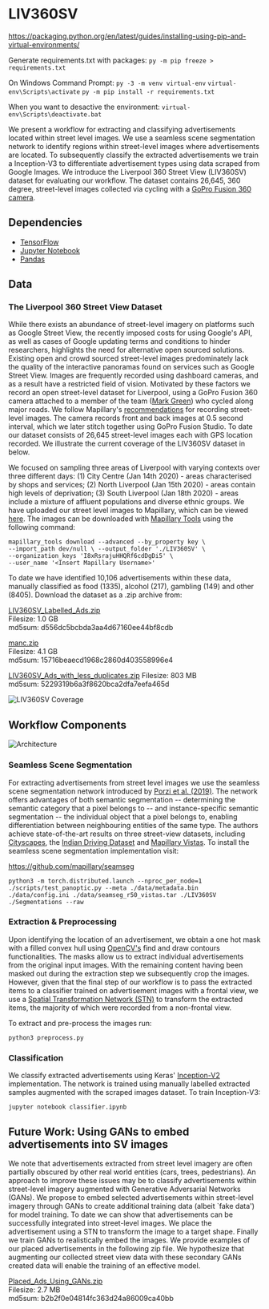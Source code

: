# LIV360SV

https://packaging.python.org/en/latest/guides/installing-using-pip-and-virtual-environments/

Generate requirements.txt with packages:
`py -m pip freeze > requirements.txt`

On Windows Command Prompt:
`py -3 -m venv virtual-env`
`virtual-env\Scripts\activate`
`py -m pip install -r requirements.txt`

When you want to desactive the environment:
`virtual-env\Scripts\deactivate.bat`

We present a workflow for extracting and classifying advertisements located
within street level images. We use a seamless scene segmentation network to
identify regions within street-level images where advertisements are located. To
subsequently classify the extracted advertisements we train a Inception-V3 to differentiate advertisement types using data scraped from Google Images. We introduce the Liverpool 360 Street View (LIV360SV) dataset for evaluating our workflow. The dataset contains 26,645, 360 degree, street-level images collected via cycling with a [GoPro Fusion 360 camera](https://gopro.com/en/at/news/the-basics-gopro-fusion).

## Dependencies

- [TensorFlow](https://www.tensorflow.org/install)
- [Jupyter Notebook](https://jupyter.org/)
- [Pandas](https://pandas.pydata.org/)

## Data

### The Liverpool 360 Street View Dataset

While there exists an abundance of street-level imagery on platforms such as Google Street View, the recently imposed costs for using Google's API, as well as cases of Google updating terms and conditions to hinder researchers, highlights the need for alternative open sourced solutions.
Existing open and crowd sourced street-level images predominately lack the quality of the interactive panoramas found on services such as Google Street View. Images are frequently recorded using dashboard cameras, and as a result have a restricted field of vision. Motivated by these factors we record an open street-level dataset for Liverpool, using a GoPro Fusion 360 camera attached to a member of the team ([Mark Green](https://scholar.google.com/citations?user=_9XrEoIAAAAJ&hl=en&oi=ao)) who cycled along major roads. We follow Mapillary's [recommendations](https://help.mapillary.com/hc/en-us/articles/360026122412-GoPro-Fusion-360) for recording street-level images. The camera records front and back images at 0.5 second interval, which we later stitch together using GoPro Fusion Studio. To date our dataset consists of 26,645 street-level images each with GPS location recorded. We illustrate the current coverage of the LIV360SV dataset in below.

We focused on sampling three areas of Liverpool with varying contexts over three different days: (1) City Centre (Jan 14th 2020) - areas characterised by shops and services; (2) North Liverpool (Jan 15th 2020) - areas contain high levels of deprivation; (3) South Liverpool (Jan 18th 2020) - areas include a mixture of affluent populations and diverse ethnic groups. We have uploaded our street level images to Mapillary, which can be viewed [here](https://www.mapillary.com/app/org/gdsl_uol?lat=53.39&lng=-2.9&z=11.72&tab=uploads). The images can be downloaded with [Mapillary Tools](https://github.com/mapillary/mapillary_tools) using the following command:

```
mapillary_tools download --advanced --by_property key \
--import_path dev/null \ --output_folder './LIV360SV' \
--organization_keys 'I8xRsrajuHHQRf6cdDgDi5' \
--user_name '<Insert Mapillary Username>'
```

To date we have identified 10,106 advertisements within these data, manually classified as food (1335), alcohol (217), gambling (149) and other (8405). Download the dataset as a .zip archive from:

[LIV360SV_Labelled_Ads.zip](https://drive.google.com/file/d/1B_YnXTCJJR7HdqyzlcjwnStga1yIStip/view?usp=sharing)<br>
Filesize: 1.0 GB <br>
md5sum: d556dc5bcbda3aa4d67160ee44bf8cdb

[manc.zip](https://drive.google.com/file/d/1q__975pcQk0DIVTK_JjGy3SxKnmTtZaj/view?usp=sharing)<br>
Filesize: 4.1 GB <br>
md5sum: 15716beaecd1968c2860d403558996e4

[LIV360SV_Ads_with_less_duplicates.zip](https://drive.google.com/file/d/1IT_YZGEw7Znc9FwkHvt9jgPWV-gdPFNb/view?usp=sharing)
Filesize: 803 MB <br>
md5sum: 5229319b6a3f8620bca2dfa7eefa465d

![LIV360SV Coverage](./img/liv360sv.png)

## Workflow Components

![Architecture](./img/architecture.png)

### Seamless Scene Segmentation

For extracting advertisements from street level images we use the seamless scene segmentation network introduced by [Porzi et al. (2019)](https://arxiv.org/pdf/1905.01220.pdf). The network offers advantages of both semantic segmentation -- determining the semantic category that a pixel belongs to -- and instance-specific semantic segmentation -- the individual object that a pixel belongs to, enabling differentiation between neighbouring entities of the same type. The authors achieve state-of-the-art results on three street-view datasets, including [Cityscapes](https://arxiv.org/pdf/1604.01685.pdf), the [Indian Driving Dataset](https://arxiv.org/pdf/1811.10200.pdf) and [Mapillary Vistas](https://research.mapillary.com/img/publications/ICCV17a.pdf). To install the seamless scene segmentation implementation visit:

https://github.com/mapillary/seamseg

```
python3 -m torch.distributed.launch --nproc_per_node=1 ./scripts/test_panoptic.py --meta ./data/metadata.bin ./data/config.ini ./data/seamseg_r50_vistas.tar ./LIV360SV ./Segmentations --raw
```

### Extraction & Preprocessing

Upon identifying the location of an advertisement, we obtain a one hot mask with a filled convex hull using [OpenCV's](https://opencv.org/) find and draw contours functionalities. The masks allow us to extract individual advertisements from the original input images. With the remaining content having been masked out during the extraction step we subsequently crop the images. However, given that the final step of our workflow is to pass the extracted items to a classifier trained on advertisement images with a frontal view, we use a [Spatial Transformation Network (STN)](https://arxiv.org/pdf/1506.02025.pdf) to transform the extracted items, the majority of which were recorded from a non-frontal view.

To extract and pre-process the images run:

```
python3 preprocess.py
```

### Classification

We classify extracted advertisements using Keras'
[Inception-V2](https://keras.io/applications/) implementation. The network is
trained using manually labelled extracted samples augmented with the scraped
images dataset. To train Inception-V3:

```
jupyter notebook classifier.ipynb
```

## Future Work: Using GANs to embed advertisements into SV images

We note that advertisements extracted from street level imagery are
often partially obscured by other real world entities (cars, trees,
pedestrians). An approach to improve these issues may be to classify
advertisements within street-level imagery augmented with Generative Adversarial
Networks (GANs). We propose to embed selected
advertisements within street-level imagery through GANs to create additional
training data (albeit `fake data') for model training. To date we can show that
advertisements can be successfully integrated into street-level images. We place
the advertisement using a STN to transform the image to a target shape. Finally
we train GANs to realistically embed the images. We provide examples of our
placed advertisements in the following zip file.
We hypothesize that augmenting our collected street view data with these
secondary GANs created data will enable the training of an effective model.

[Placed_Ads_Using_GANs.zip](https://drive.google.com/file/d/1ETk7dgpuQN_ph3vP0X99EHFAiBjKeFoy/view?usp=sharing)<br>
Filesize: 2.7 MB <br>
md5sum: b2b2f0e04814fc363d24a86009ca40bb
